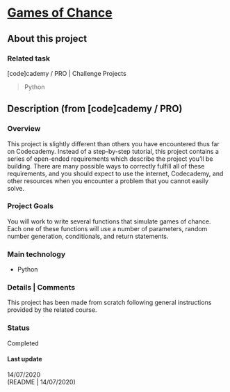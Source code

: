 # [Games of Chance](https://www.codecademy.com/practice/projects/games-of-chance)

## About this project

### Related task
[code]cademy / PRO | Challenge Projects
> Python

## Description (from [code]cademy / PRO)
### Overview

This project is slightly different than others you have encountered thus far on Codecademy. Instead of a step-by-step tutorial, this project contains a series of open-ended requirements which describe the project you’ll be building. There are many possible ways to correctly fulfill all of these requirements, and you should expect to use the internet, Codecademy, and other resources when you encounter a problem that you cannot easily solve.

### Project Goals

You will work to write several functions that simulate games of chance. Each one of these functions will use a number of parameters, random number generation, conditionals, and return statements.

### Main technology
- Python

### Details | Comments
This project has been made from scratch following general instructions provided by the related course.

### Status
Completed

#### Last update
14/07/2020  
(README | 14/07/2020)

